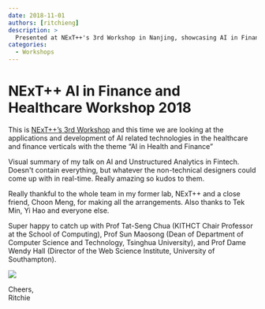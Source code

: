 ```yaml
---
date: 2018-11-01
authors: [ritchieng]
description: >
  Presented at NExT++'s 3rd Workshop in Nanjing, showcasing AI in Finance use cases.
categories:
  - Workshops
---
```


# NExT++ AI in Finance and Healthcare Workshop 2018

This is [NExT++’s 3rd Workshop](http://www.nextcenter.org/event/next-workshop-2018-nanjing/) and this time we are looking at the applications and development of AI related technologies in the healthcare and finance verticals with the theme “AI in Health and Finance”

<!-- more -->

Visual summary of my talk on AI and Unstructured Analytics in Fintech. Doesn't contain everything, but whatever the non-technical designers could come up with in real-time. Really amazing so kudos to them.

Really thankful to the whole team in my former lab, NExT++ and a close friend, Choon Meng, for making all the arrangements. Also thanks to Tek Min, Yi Hao and everyone else.

Super happy to catch up with Prof Tat-Seng Chua (KITHCT Chair Professor at the School of Computing), Prof Sun Maosong (Dean of Department of Computer Science and Technology, Tsinghua University), and Prof Dame Wendy Hall (Director of the Web Science Institute, University of Southampton).

![](https://res.cloudinary.com/ritchieng/image/upload/v1541237753/ritchieng.com/ritchieng_talk_nanjing_next_2018.jpg)


Cheers,
<br />Ritchie